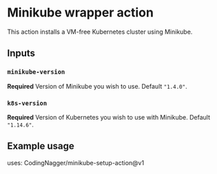 # Minikube wrapper action

This action installs a VM-free Kubernetes cluster using Minikube.

## Inputs

### `minikube-version`

**Required** Version of Minikube you wish to use. Default `"1.4.0"`.

### `k8s-version`

**Required** Version of Kubernetes you wish to use with Minikube. Default `"1.14.6"`.

## Example usage

uses: CodingNagger/minikube-setup-action@v1
